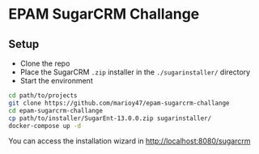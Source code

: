 # EPAM SugarCRM Challange

## Setup

- Clone the repo
- Place the SugarCRM `.zip` installer in the `./sugarinstaller/` directory
- Start the environment

```bash
cd path/to/projects
git clone https://github.com/marioy47/epam-sugarcrm-challange
cd epam-sugarcrm-challange
cp path/to/installer/SugarEnt-13.0.0.zip sugarinstaller/
docker-compose up -d
```

You can access the installation wizard in <http://localhost:8080/sugarcrm>

